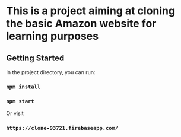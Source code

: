 # This is a project aiming at cloning the basic Amazon website for learning purposes

## Getting Started 

In the project directory, you can run:

### `npm install` 
### `npm start` 

Or visit 

### `https://clone-93721.firebaseapp.com/`
